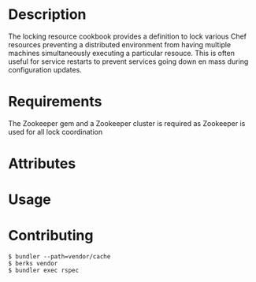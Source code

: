 Description
===========
The locking resource cookbook provides a definition to lock various Chef resources preventing a distributed environment from having multiple machines simultaneously executing a particular resouce. This is often useful for service restarts to prevent services going down en mass during configuration updates.

Requirements
============
The Zookeeper gem and a Zookeeper cluster is required as Zookeeper is used for all lock coordination

Attributes
==========


Usage
=====

Contributing
============
````
$ bundler --path=vendor/cache
$ berks vendor
$ bundler exec rspec
````

